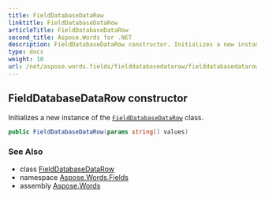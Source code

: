 ```yaml
---
title: FieldDatabaseDataRow
linktitle: FieldDatabaseDataRow
articleTitle: FieldDatabaseDataRow
second_title: Aspose.Words for .NET
description: FieldDatabaseDataRow constructor. Initializes a new instance of the FieldDatabaseDataRow class in C#.
type: docs
weight: 10
url: /net/aspose.words.fields/fielddatabasedatarow/fielddatabasedatarow/
---
```

## FieldDatabaseDataRow constructor

Initializes a new instance of the [`FieldDatabaseDataRow`](../) class.

```csharp
public FieldDatabaseDataRow(params string[] values)
```

### See Also

* class [FieldDatabaseDataRow](../)
* namespace [Aspose.Words.Fields](../../../aspose.words.fields/)
* assembly [Aspose.Words](../../../)
